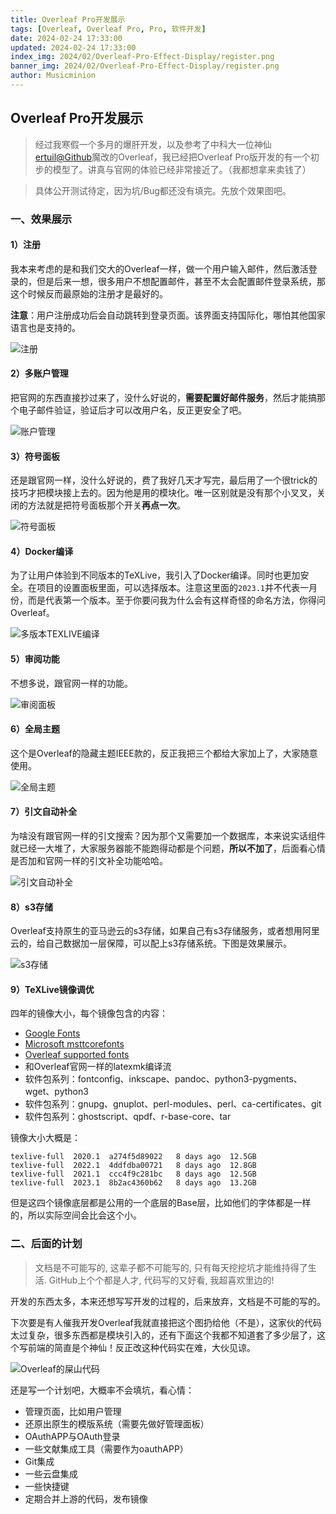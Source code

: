 ```yaml
---
title: Overleaf Pro开发展示
tags: [Overleaf, Overleaf Pro, Pro, 软件开发]
date: 2024-02-24 17:33:00
updated: 2024-02-24 17:33:00
index_img: 2024/02/Overleaf-Pro-Effect-Display/register.png
banner_img: 2024/02/Overleaf-Pro-Effect-Display/register.png
author: Musicminion
---
```


## Overleaf Pro开发展示

> 经过我寒假一个多月的爆肝开发，以及参考了中科大一位神仙[ertuil@Github](https://github.com/ertuil/overleaf)魔改的Overleaf，我已经把Overleaf Pro版开发的有一个初步的模型了。讲真与官网的体验已经非常接近了。（我都想拿来卖钱了）

> 具体公开测试待定，因为坑/Bug都还没有填完。先放个效果图吧。

### 一、效果展示

#### 1）注册

我本来考虑的是和我们交大的Overleaf一样，做一个用户输入邮件，然后激活登录的，但是后来一想，很多用户不想配置邮件，甚至不太会配置邮件登录系统，那这个时候反而最原始的注册才是最好的。

**注意**：用户注册成功后会自动跳转到登录页面。该界面支持国际化，哪怕其他国家语言也是支持的。

![注册](./register.png)

#### 2）多账户管理

把官网的东西直接抄过来了，没什么好说的，**需要配置好邮件服务**，然后才能搞那个电子邮件验证，验证后才可以改用户名，反正更安全了吧。

![账户管理](./account-setting.png)

#### 3）符号面板

还是跟官网一样，没什么好说的，费了我好几天才写完，最后用了一个很trick的技巧才把模块接上去的。因为他是用的模块化。唯一区别就是没有那个小叉叉，关闭的方法就是把符号面板那个开关**再点一次**。

![符号面板](./symbol-panel.png)

#### 4）Docker编译

为了让用户体验到不同版本的TeXLive，我引入了Docker编译。同时也更加安全。在项目的设置面板里面，可以选择版本。注意这里面的`2023.1`并不代表一月份，而是代表第一个版本。至于你要问我为什么会有这样奇怪的命名方法，你得问Overleaf。

![多版本TEXLIVE编译](./multiple-texlive.png)

#### 5）审阅功能

不想多说，跟官网一样的功能。

![审阅面板](./review.png)

#### 6）全局主题

这个是Overleaf的隐藏主题IEEE款的，反正我把三个都给大家加上了，大家随意使用。

![全局主题](./overall-theme.png)

#### 7）引文自动补全

为啥没有跟官网一样的引文搜索？因为那个又需要加一个数据库，本来说实话组件就已经一大堆了，大家服务器能不能跑得动都是个问题，**所以不加了**，后面看心情是否加和官网一样的引文补全功能哈哈。

![引文自动补全](./cite.png)

#### 8）s3存储

Overleaf支持原生的亚马逊云的s3存储，如果自己有s3存储服务，或者想用阿里云的，给自己数据加一层保障，可以配上s3存储系统。下图是效果展示。

![s3存储](./s3.png)

#### 9）TeXLive镜像调优

四年的镜像大小，每个镜像包含的内容：

- [Google Fonts](https://fonts.google.com/)
- [Microsoft msttcorefonts](https://packages.ubuntu.com/jammy/ttf-mscorefonts-installer)
- [Overleaf supported fonts](https://www.overleaf.com/learn/latex/Questions/Which_OTF_or_TTF_fonts_are_supported_via_fontspec%3F)
- 和Overleaf官网一样的latexmk编译流
- 软件包系列：fontconfig、inkscape、pandoc、python3-pygments、wget、python3
- 软件包系列：gnupg、gnuplot、perl-modules、perl、ca-certificates、git
- 软件包系列：ghostscript、qpdf、r-base-core、tar

镜像大小大概是：

```
texlive-full  2020.1  a274f5d89022   8 days ago  12.5GB
texlive-full  2022.1  4ddfdba00721   8 days ago  12.8GB
texlive-full  2021.1  ccc4f9c281bc   8 days ago  12.5GB
texlive-full  2023.1  8b2ac4360b62   8 days ago  13.2GB
```

但是这四个镜像底层都是公用的一个底层的Base层，比如他们的字体都是一样的，所以实际空间会比会这个小。

### 二、后面的计划

>  文档是不可能写的, 这辈子都不可能写的, 只有每天挖挖坑才能维持得了生活. GitHub上个个都是人才, 代码写的又好看, 我超喜欢里边的!

开发的东西太多，本来还想写写开发的过程的，后来放弃，文档是不可能的写的。

下次要是有人催我开发Overleaf我就直接把这个图扔给他（不是），这家伙的代码太过复杂，很多东西都是模块引入的，还有下面这个我都不知道套了多少层了，这个写前端的简直是个神仙！反正改这种代码实在难，大伙见谅。

![Overleaf的屎山代码](./Overleaf-Code.png)

还是写一个计划吧，大概率不会填坑，看心情：

- 管理页面，比如用户管理
- 还原出原生的模版系统（需要先做好管理面板）
- OAuthAPP与OAuth登录
- 一些文献集成工具（需要作为oauthAPP）
- Git集成
- 一些云盘集成
- 一些快捷键
- 定期合并上游的代码，发布镜像